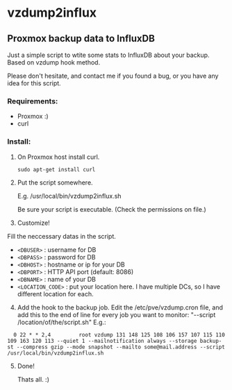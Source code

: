 # vzdump2influx
## Proxmox backup data to InfluxDB ##

Just a simple script to wtite some stats to InfluxDB about your backup. Based on vzdump hook method.

Please don't hesitate, and contact me if you found a bug, or you have any idea for this script.

### Requirements: ###
- Proxmox :)
- curl

### Install: ###
1. On Proxmox host install curl.

    `sudo apt-get install curl`
  
2. Put the script somewhere.

    E.g. /usr/local/bin/vzdump2influx.sh
  
    Be sure your script is executable. (Check the permissions on file.)
  
3. Customize!
  
  Fill the neccessary datas in the script.
  - `<DBUSER>` : username for DB
  - `<DBPASS>` : password for DB
  - `<DBHOST>` : hostname or ip for your DB
  - `<DBPORT>` : HTTP API port (default: 8086)
  - `<DBNAME>` : name of your DB
  - `<LOCATION_CODE>` : put your location here. I have multiple DCs, so I have different location for each.

4. Add the hook to the backup job.
    Edit the /etc/pve/vzdump.cron file, and add this to the end of line for every job you want to monitor: "--script /location/of/the/script.sh"
    E.g.:
  ```
    0 22 * * 2,4         root vzdump 131 148 125 108 106 157 107 115 110 109 163 120 113 --quiet 1 --mailnotification always --storage backup-st --compress gzip --mode snapshot --mailto some@mail.address --script /usr/local/bin/vzdump2influx.sh
```

5. Done!

    Thats all. :)

